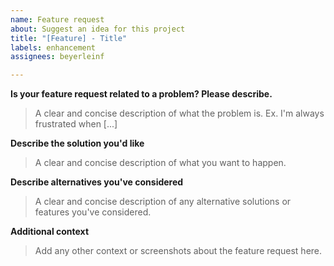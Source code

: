 ```yaml
---
name: Feature request
about: Suggest an idea for this project
title: "[Feature] - Title"
labels: enhancement
assignees: beyerleinf

---
```


**Is your feature request related to a problem? Please describe.**
> A clear and concise description of what the problem is. Ex. I'm always frustrated when [...]

**Describe the solution you'd like**
> A clear and concise description of what you want to happen.

**Describe alternatives you've considered**
> A clear and concise description of any alternative solutions or features you've considered.

**Additional context**
> Add any other context or screenshots about the feature request here.
